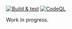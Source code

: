 [![Build & test](https://github.com/przemek83/icons-checker/actions/workflows/buld-and-test.yml/badge.svg)](https://github.com/przemek83/icons-checker/actions/workflows/buld-and-test.yml)
[![CodeQL](https://github.com/przemek83/icons-checker/actions/workflows/codeql.yml/badge.svg)](https://github.com/przemek83/icons-checker/actions/workflows/codeql.yml)

Work in progress.
